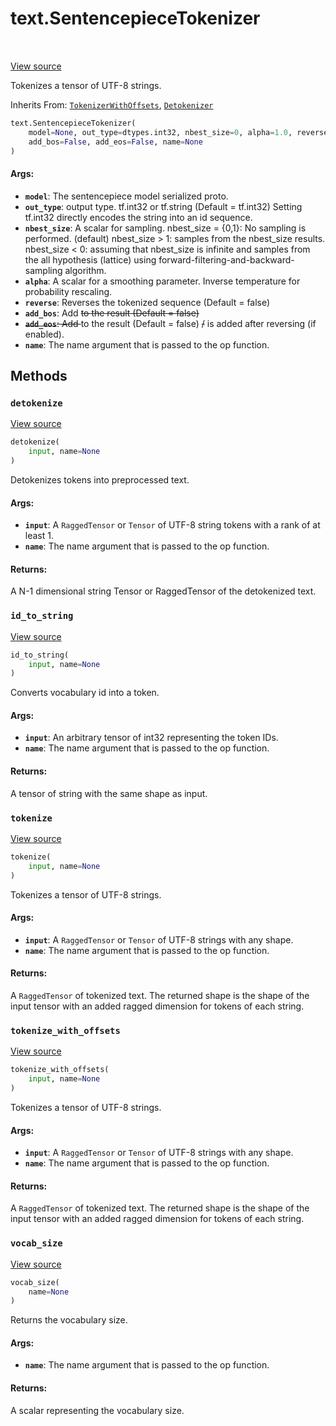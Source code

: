 <div itemscope itemtype="http://developers.google.com/ReferenceObject">
<meta itemprop="name" content="text.SentencepieceTokenizer" />
<meta itemprop="path" content="Stable" />
<meta itemprop="property" content="__init__"/>
<meta itemprop="property" content="detokenize"/>
<meta itemprop="property" content="id_to_string"/>
<meta itemprop="property" content="tokenize"/>
<meta itemprop="property" content="tokenize_with_offsets"/>
<meta itemprop="property" content="vocab_size"/>
</div>

# text.SentencepieceTokenizer

<!-- Insert buttons and diff -->

<table class="tfo-notebook-buttons tfo-api" align="left">
</table>

<a target="_blank" href="https://github.com/tensorflow/text/tree/master/tensorflow_text/python/ops/sentencepiece_tokenizer.py">View source</a>



Tokenizes a tensor of UTF-8 strings.

Inherits From: [`TokenizerWithOffsets`](../text/TokenizerWithOffsets.md), [`Detokenizer`](../text/Detokenizer.md)

```python
text.SentencepieceTokenizer(
    model=None, out_type=dtypes.int32, nbest_size=0, alpha=1.0, reverse=False,
    add_bos=False, add_eos=False, name=None
)
```



<!-- Placeholder for "Used in" -->


#### Args:


* <b>`model`</b>: The sentencepiece model serialized proto.
* <b>`out_type`</b>: output type. tf.int32 or tf.string (Default = tf.int32) Setting
  tf.int32 directly encodes the string into an id sequence.
* <b>`nbest_size`</b>: A scalar for sampling.
          nbest_size = {0,1}: No sampling is performed. (default)
          nbest_size > 1: samples from the nbest_size results.
          nbest_size < 0: assuming that nbest_size is infinite and samples
            from the all hypothesis (lattice) using
            forward-filtering-and-backward-sampling algorithm.
* <b>`alpha`</b>: A scalar for a smoothing parameter. Inverse temperature for
  probability rescaling.
* <b>`reverse`</b>: Reverses the tokenized sequence (Default = false)
* <b>`add_bos`</b>: Add <s> to the result (Default = false)
* <b>`add_eos`</b>: Add </s> to the result (Default = false) <s>/</s> is added after
  reversing (if enabled).
* <b>`name`</b>: The name argument that is passed to the op function.


## Methods

<h3 id="detokenize"><code>detokenize</code></h3>

<a target="_blank" href="https://github.com/tensorflow/text/tree/master/tensorflow_text/python/ops/sentencepiece_tokenizer.py">View source</a>

```python
detokenize(
    input, name=None
)
```

Detokenizes tokens into preprocessed text.


#### Args:


* <b>`input`</b>: A `RaggedTensor` or `Tensor` of UTF-8 string tokens with a rank of
  at least 1.
* <b>`name`</b>: The name argument that is passed to the op function.


#### Returns:

A N-1 dimensional string Tensor or RaggedTensor of the detokenized text.


<h3 id="id_to_string"><code>id_to_string</code></h3>

<a target="_blank" href="https://github.com/tensorflow/text/tree/master/tensorflow_text/python/ops/sentencepiece_tokenizer.py">View source</a>

```python
id_to_string(
    input, name=None
)
```

Converts vocabulary id into a token.


#### Args:


* <b>`input`</b>: An arbitrary tensor of int32 representing the token IDs.
* <b>`name`</b>: The name argument that is passed to the op function.


#### Returns:

A tensor of string with the same shape as input.


<h3 id="tokenize"><code>tokenize</code></h3>

<a target="_blank" href="https://github.com/tensorflow/text/tree/master/tensorflow_text/python/ops/sentencepiece_tokenizer.py">View source</a>

```python
tokenize(
    input, name=None
)
```

Tokenizes a tensor of UTF-8 strings.


#### Args:


* <b>`input`</b>: A `RaggedTensor` or `Tensor` of UTF-8 strings with any shape.
* <b>`name`</b>: The name argument that is passed to the op function.


#### Returns:

A `RaggedTensor` of tokenized text. The returned shape is the shape of the
input tensor with an added ragged dimension for tokens of each string.


<h3 id="tokenize_with_offsets"><code>tokenize_with_offsets</code></h3>

<a target="_blank" href="https://github.com/tensorflow/text/tree/master/tensorflow_text/python/ops/sentencepiece_tokenizer.py">View source</a>

```python
tokenize_with_offsets(
    input, name=None
)
```

Tokenizes a tensor of UTF-8 strings.


#### Args:


* <b>`input`</b>: A `RaggedTensor` or `Tensor` of UTF-8 strings with any shape.
* <b>`name`</b>: The name argument that is passed to the op function.


#### Returns:

A `RaggedTensor` of tokenized text. The returned shape is the shape of the
input tensor with an added ragged dimension for tokens of each string.


<h3 id="vocab_size"><code>vocab_size</code></h3>

<a target="_blank" href="https://github.com/tensorflow/text/tree/master/tensorflow_text/python/ops/sentencepiece_tokenizer.py">View source</a>

```python
vocab_size(
    name=None
)
```

Returns the vocabulary size.


#### Args:


* <b>`name`</b>: The name argument that is passed to the op function.


#### Returns:

A scalar representing the vocabulary size.




